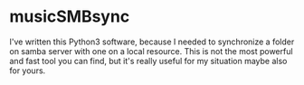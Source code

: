 # musicSMBsync
I've written this Python3 software, because I needed to synchronize a folder on samba server with one on a local resource. This is  not the most powerful and fast tool you can find, but it's really useful for my situation maybe also for yours. 
